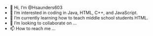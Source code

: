 - 👋 Hi, I’m @Hsaunders603
- 👀 I’m interested in coding in Java, HTML, C++, and JavaScript.
- 🌱 I’m currently learning how to teach middle school students HTML.
- 💞️ I’m looking to collaborate on ...
- 📫 How to reach me ...

<!---
Hsaunders603/Hsaunders603 is a ✨ special ✨ repository because its `README.md` (this file) appears on your GitHub profile.
You can click the Preview link to take a look at your changes.
--->
